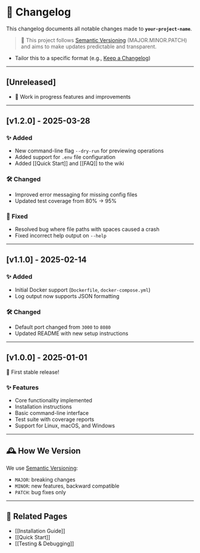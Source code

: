 # 📌 Changelog

This changelog documents all notable changes made to **`your-project-name`**.

> 📅 This project follows [Semantic Versioning](https://semver.org/) (MAJOR.MINOR.PATCH) and aims to make updates predictable and transparent.

- Tailor this to a specific format (e.g., [Keep a Changelog](https://keepachangelog.com/))

---

## [Unreleased]

- 🚧 Work in progress features and improvements

---

## [v1.2.0] - 2025-03-28

### ✨ Added
- New command-line flag `--dry-run` for previewing operations
- Added support for `.env` file configuration
- Added [[Quick Start]] and [[FAQ]] to the wiki

### 🛠️ Changed
- Improved error messaging for missing config files
- Updated test coverage from 80% → 95%

### 🐛 Fixed
- Resolved bug where file paths with spaces caused a crash
- Fixed incorrect help output on `--help`

---

## [v1.1.0] - 2025-02-14

### ✨ Added
- Initial Docker support (`Dockerfile`, `docker-compose.yml`)
- Log output now supports JSON formatting

### 🛠️ Changed
- Default port changed from `3000` to `8080`
- Updated README with new setup instructions

---

## [v1.0.0] - 2025-01-01

🎉 First stable release!

### ✨ Features
- Core functionality implemented
- Installation instructions
- Basic command-line interface
- Test suite with coverage reports
- Support for Linux, macOS, and Windows

---

## 🕰️ How We Version

We use [Semantic Versioning](https://semver.org/):

- `MAJOR`: breaking changes
- `MINOR`: new features, backward compatible
- `PATCH`: bug fixes only

---

## 📘 Related Pages

- [[Installation Guide]]
- [[Quick Start]]
- [[Testing & Debugging]]